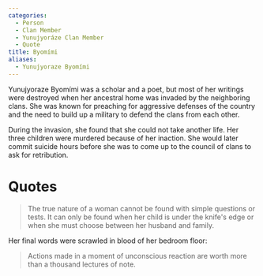 ```yaml
---
categories:
  - Person
  - Clan Member
  - Yunujyoráze Clan Member
  - Quote
title: Byomími
aliases:
  - Yunujyoraze Byomími
---
```


Yunujyoraze Byomími was a scholar and a poet, but most of her writings were destroyed when her ancestral home was invaded by the neighboring clans. She was known for preaching for aggressive defenses of the country and the need to build up a military to defend the clans from each other.

During the invasion, she found that she could not take another life. Her three children were murdered because of her inaction. She would later commit suicide hours before she was to come up to the council of clans to ask for retribution.

# Quotes

> The true nature of a woman cannot be found with simple questions or tests. It can only be found when her child is under the knife's edge or when she must choose between her husband and family.

Her final words were scrawled in blood of her bedroom floor:

> Actions made in a moment of unconscious reaction are worth more than a thousand lectures of note.
